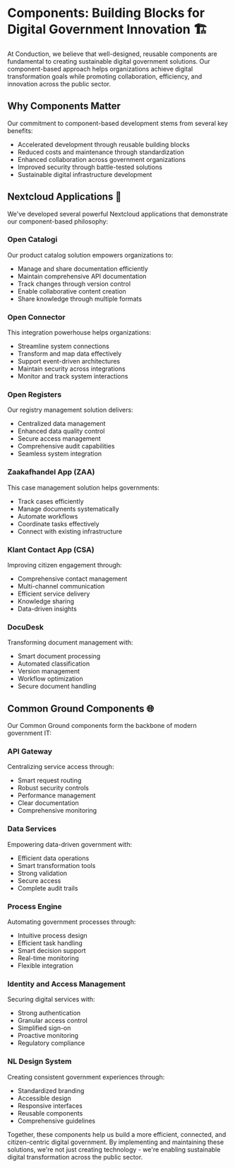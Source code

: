 # Components: Building Blocks for Digital Government Innovation 🏗️

At Conduction, we believe that well-designed, reusable components are fundamental to creating sustainable digital government solutions. Our component-based approach helps organizations achieve digital transformation goals while promoting collaboration, efficiency, and innovation across the public sector.

## Why Components Matter

Our commitment to component-based development stems from several key benefits:

- Accelerated development through reusable building blocks
- Reduced costs and maintenance through standardization
- Enhanced collaboration across government organizations
- Improved security through battle-tested solutions
- Sustainable digital infrastructure development

## Nextcloud Applications 🚀

We've developed several powerful Nextcloud applications that demonstrate our component-based philosophy:

### Open Catalogi
Our product catalog solution empowers organizations to:
- Manage and share documentation efficiently
- Maintain comprehensive API documentation
- Track changes through version control
- Enable collaborative content creation
- Share knowledge through multiple formats

### Open Connector
This integration powerhouse helps organizations:
- Streamline system connections
- Transform and map data effectively
- Support event-driven architectures
- Maintain security across integrations
- Monitor and track system interactions

### Open Registers
Our registry management solution delivers:
- Centralized data management
- Enhanced data quality control
- Secure access management
- Comprehensive audit capabilities
- Seamless system integration

### Zaakafhandel App (ZAA)
This case management solution helps governments:
- Track cases efficiently
- Manage documents systematically
- Automate workflows
- Coordinate tasks effectively
- Connect with existing infrastructure

### Klant Contact App (CSA)
Improving citizen engagement through:
- Comprehensive contact management
- Multi-channel communication
- Efficient service delivery
- Knowledge sharing
- Data-driven insights

### DocuDesk
Transforming document management with:
- Smart document processing
- Automated classification
- Version management
- Workflow optimization
- Secure document handling

## Common Ground Components 🌐

Our Common Ground components form the backbone of modern government IT:

### API Gateway
Centralizing service access through:
- Smart request routing
- Robust security controls
- Performance management
- Clear documentation
- Comprehensive monitoring

### Data Services
Empowering data-driven government with:
- Efficient data operations
- Smart transformation tools
- Strong validation
- Secure access
- Complete audit trails

### Process Engine
Automating government processes through:
- Intuitive process design
- Efficient task handling
- Smart decision support
- Real-time monitoring
- Flexible integration

### Identity and Access Management
Securing digital services with:
- Strong authentication
- Granular access control
- Simplified sign-on
- Proactive monitoring
- Regulatory compliance

### NL Design System
Creating consistent government experiences through:
- Standardized branding
- Accessible design
- Responsive interfaces
- Reusable components
- Comprehensive guidelines

Together, these components help us build a more efficient, connected, and citizen-centric digital government. By implementing and maintaining these solutions, we're not just creating technology - we're enabling sustainable digital transformation across the public sector.
